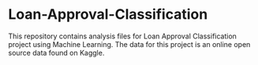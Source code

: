 # Loan-Approval-Classification
This repository contains analysis files for Loan Approval Classification project using Machine Learning. The data for this project is an online open source data found on Kaggle.
